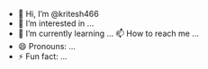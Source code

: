 - 👋 Hi, I’m @kritesh466
- 👀 I’m interested in ...
- 🌱 I’m currently learning ...
   📫 How to reach me ...
- 😄 Pronouns: ...
- ⚡ Fun fact: ...

<!---
kritesh466/kritesh466 is a ✨ special ✨ repository because its `README.md` (this file) appears on your GitHub profile.
You can click the Preview link to take a look at your changes.
--->
